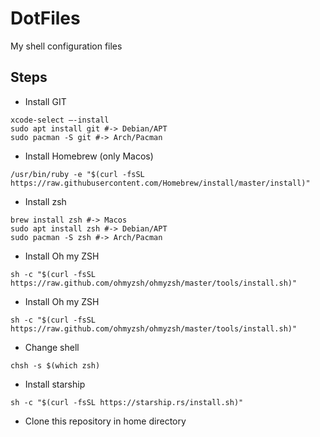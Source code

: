 # DotFiles
My shell configuration files

## Steps
- Install GIT
```
xcode-select —-install
sudo apt install git #-> Debian/APT
sudo pacman -S git #-> Arch/Pacman
```
- Install Homebrew (only Macos)
```
/usr/bin/ruby -e "$(curl -fsSL https://raw.githubusercontent.com/Homebrew/install/master/install)"
```

- Install zsh
```
brew install zsh #-> Macos
sudo apt install zsh #-> Debian/APT
sudo pacman -S zsh #-> Arch/Pacman
```
- Install Oh my ZSH
```
sh -c "$(curl -fsSL https://raw.github.com/ohmyzsh/ohmyzsh/master/tools/install.sh)"
```

- Install Oh my ZSH
```
sh -c "$(curl -fsSL https://raw.github.com/ohmyzsh/ohmyzsh/master/tools/install.sh)"
```
- Change shell
```
chsh -s $(which zsh)
```

- Install starship
```
sh -c "$(curl -fsSL https://starship.rs/install.sh)"
```
- Clone this repository in home directory
